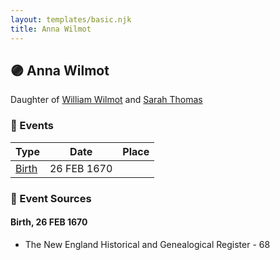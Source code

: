```yaml
---
layout: templates/basic.njk
title: Anna Wilmot
---
```

## 🟣 Anna Wilmot

Daughter of [William Wilmot](/people/4/47205976) and [Sarah Thomas](/people/2/28506175)

### 📆 Events

Type | Date | Place
------ | ------ | ------
[Birth](#event-4791b427-bb74-4b70-a472-bd0ea34ce6c2) | 26 FEB 1670 |

### 📰 Event Sources

#### <a id="event-4791b427-bb74-4b70-a472-bd0ea34ce6c2"></a> Birth, 26 FEB 1670
* The New England Historical and Genealogical Register  - 68